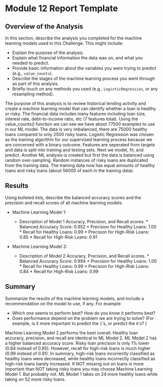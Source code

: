 # Module 12 Report Template

## Overview of the Analysis

In this section, describe the analysis you completed for the machine learning models used in this Challenge. This might include:

* Explain the purpose of the analysis.
* Explain what financial information the data was on, and what you needed to predict.
* Provide basic information about the variables you were trying to predict (e.g., `value_counts`).
* Describe the stages of the machine learning process you went through as part of this analysis.
* Briefly touch on any methods you used (e.g., `LogisticRegression`, or any resampling method).

The purpose of this analysis is to review historical lending activity and create a machine learning model that can identify whether a loan is healthy or risky. The financial data includes many features including loan size, interest rate, debt-to-income ratio, etc (7 features total). Using the value_counts() function we can see we have about 77500 examples to use in our ML model. The data is very imbalanced, there are 75000 healthy loans compared to only 2500 risky loans. Logistic Regression was chosen as the training algorithm for our supervised learning process because we are concerned with a binary outcome. Features are seperated from targets and data is split into training and testing sets. Next we model, fit, and predict. Another ML analysis is created but first the data is balanced using random over-sampling. Random instances of risky loans are duplicated from the training data. The training data now has equal amounts of healthy loans and risky loans (about 56000 of each in the training data). 

## Results

Using bulleted lists, describe the balanced accuracy scores and the precision and recall scores of all machine learning models.

* Machine Learning Model 1:
  * Description of Model 1 Accuracy, Precision, and Recall scores.
        * Balanced Accuracy Score: 0.952
        * Precision for Healthy Loans: 1.00
        * Recall for Healthy Loans: 0.99
        * Precision for High-Risk Loans: 0.85
        * Recall for High-Risk Loans: 0.91

* Machine Learning Model 2:
  * Description of Model 2 Accuracy, Precision, and Recall scores.
        * Balanced Accuracy Score: 0.994
        * Precision for Healthy Loans: 1.00
        * Recall for Healthy Loans: 0.99
        * Precision for High-Risk Loans: 0.84
        * Recall for High-Risk Loans: 0.99
## Summary

Summarize the results of the machine learning models, and include a recommendation on the model to use, if any. For example:
* Which one seems to perform best? How do you know it performs best?
* Does performance depend on the problem we are trying to solve? (For example, is it more important to predict the `1`'s, or predict the `0`'s? )

Machine Learning Model 2 performs the best overall. Healthy loan accuracy, precision, and recall are identical to ML Model 2. ML Model 2 has a higher balanced accuracy score. Risky loan precision is only 1% lower (0.84 instead of 0.85). However, recall for high-risk loans is much higher (0.99 instead of 0.91). In summary, high-risk loans incorrectly classified as healthy loans were decreased, while healthy loans incorrectly classified as high-risk loans barely increased. If NOT missing out on loans is more important than NOT taking risky loans you may choose Machine Learning Model 1. But probably not. ML Model 1 takes on 24 more healthy loans while taking on 52 more risky loans. 
